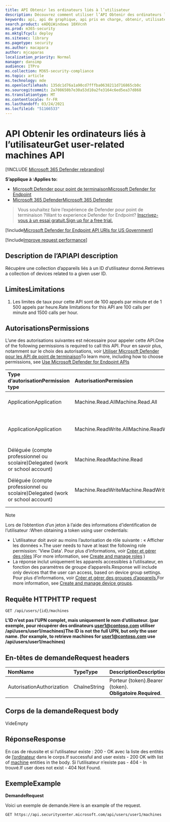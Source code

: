 ```yaml
---
title: API Obtenir les ordinateurs liés à l’utilisateur
description: Découvrez comment utiliser l’API Obtenir des ordinateurs liés à l’utilisateur pour récupérer une collection d’appareils liés à un ID d’utilisateur dans Microsoft Defender pour le point de terminaison.
keywords: api, api de graphique, api pris en charge, obtenir, utilisateur, alertes associées à l’utilisateur
search.product: eADQiWindows 10XVcnh
ms.prod: m365-security
ms.mktglfcycl: deploy
ms.sitesec: library
ms.pagetype: security
ms.author: macapara
author: mjcaparas
localization_priority: Normal
manager: dansimp
audience: ITPro
ms.collection: M365-security-compliance
ms.topic: article
ms.technology: mde
ms.openlocfilehash: 135dc1d76a1a90cd7fffba0638211d716865cb0c
ms.sourcegitcommit: 2a708650b7e30a53d10a2fe3164c6ed5ea37d868
ms.translationtype: MT
ms.contentlocale: fr-FR
ms.lasthandoff: 03/24/2021
ms.locfileid: "51166533"
---
```

# <a name="get-user-related-machines-api"></a><span data-ttu-id="1cad6-104">API Obtenir les ordinateurs liés à l’utilisateur</span><span class="sxs-lookup"><span data-stu-id="1cad6-104">Get user-related machines API</span></span>

[!INCLUDE [Microsoft 365 Defender rebranding](../../includes/microsoft-defender.md)]

<span data-ttu-id="1cad6-105">**S’applique à :**</span><span class="sxs-lookup"><span data-stu-id="1cad6-105">**Applies to:**</span></span>
- [<span data-ttu-id="1cad6-106">Microsoft Defender pour point de terminaison</span><span class="sxs-lookup"><span data-stu-id="1cad6-106">Microsoft Defender for Endpoint</span></span>](https://go.microsoft.com/fwlink/p/?linkid=2154037)
- [<span data-ttu-id="1cad6-107">Microsoft 365 Defender</span><span class="sxs-lookup"><span data-stu-id="1cad6-107">Microsoft 365 Defender</span></span>](https://go.microsoft.com/fwlink/?linkid=2118804)

> <span data-ttu-id="1cad6-108">Vous souhaitez faire l’expérience de Defender pour point de terminaison ?</span><span class="sxs-lookup"><span data-stu-id="1cad6-108">Want to experience Defender for Endpoint?</span></span> [<span data-ttu-id="1cad6-109">Inscrivez-vous à un essai gratuit.</span><span class="sxs-lookup"><span data-stu-id="1cad6-109">Sign up for a free trial.</span></span>](https://www.microsoft.com/microsoft-365/windows/microsoft-defender-atp?ocid=docs-wdatp-exposedapis-abovefoldlink) 


[!include[Microsoft Defender for Endpoint API URIs for US Government](../../includes/microsoft-defender-api-usgov.md)]

[!include[Improve request performance](../../includes/improve-request-performance.md)]

## <a name="api-description"></a><span data-ttu-id="1cad6-110">Description de l’API</span><span class="sxs-lookup"><span data-stu-id="1cad6-110">API description</span></span>
<span data-ttu-id="1cad6-111">Récupère une collection d’appareils liés à un ID d’utilisateur donné.</span><span class="sxs-lookup"><span data-stu-id="1cad6-111">Retrieves a collection of devices related to a given user ID.</span></span>


## <a name="limitations"></a><span data-ttu-id="1cad6-112">Limites</span><span class="sxs-lookup"><span data-stu-id="1cad6-112">Limitations</span></span>
1. <span data-ttu-id="1cad6-113">Les limites de taux pour cette API sont de 100 appels par minute et de 1 500 appels par heure.</span><span class="sxs-lookup"><span data-stu-id="1cad6-113">Rate limitations for this API are 100 calls per minute and 1500 calls per hour.</span></span>


## <a name="permissions"></a><span data-ttu-id="1cad6-114">Autorisations</span><span class="sxs-lookup"><span data-stu-id="1cad6-114">Permissions</span></span>
<span data-ttu-id="1cad6-115">L’une des autorisations suivantes est nécessaire pour appeler cette API.</span><span class="sxs-lookup"><span data-stu-id="1cad6-115">One of the following permissions is required to call this API.</span></span> <span data-ttu-id="1cad6-116">Pour en savoir plus, notamment sur le choix des autorisations, voir [Utiliser Microsoft Defender pour les API de point de terminaison](apis-intro.md)</span><span class="sxs-lookup"><span data-stu-id="1cad6-116">To learn more, including how to choose permissions, see [Use Microsoft Defender for Endpoint APIs](apis-intro.md)</span></span>

<span data-ttu-id="1cad6-117">Type d’autorisation</span><span class="sxs-lookup"><span data-stu-id="1cad6-117">Permission type</span></span> |   <span data-ttu-id="1cad6-118">Autorisation</span><span class="sxs-lookup"><span data-stu-id="1cad6-118">Permission</span></span>  |   <span data-ttu-id="1cad6-119">Nom d’affichage de l’autorisation</span><span class="sxs-lookup"><span data-stu-id="1cad6-119">Permission display name</span></span>
:---|:---|:---
<span data-ttu-id="1cad6-120">Application</span><span class="sxs-lookup"><span data-stu-id="1cad6-120">Application</span></span> |   <span data-ttu-id="1cad6-121">Machine.Read.All</span><span class="sxs-lookup"><span data-stu-id="1cad6-121">Machine.Read.All</span></span> |  <span data-ttu-id="1cad6-122">« Lire tous les profils d’ordinateur »</span><span class="sxs-lookup"><span data-stu-id="1cad6-122">'Read all machine profiles'</span></span>
<span data-ttu-id="1cad6-123">Application</span><span class="sxs-lookup"><span data-stu-id="1cad6-123">Application</span></span> |   <span data-ttu-id="1cad6-124">Machine.ReadWrite.All</span><span class="sxs-lookup"><span data-stu-id="1cad6-124">Machine.ReadWrite.All</span></span> | <span data-ttu-id="1cad6-125">« Lire et écrire toutes les informations sur l’ordinateur »</span><span class="sxs-lookup"><span data-stu-id="1cad6-125">'Read and write all machine information'</span></span>
<span data-ttu-id="1cad6-126">Déléguée (compte professionnel ou scolaire)</span><span class="sxs-lookup"><span data-stu-id="1cad6-126">Delegated (work or school account)</span></span> | <span data-ttu-id="1cad6-127">Machine.Read</span><span class="sxs-lookup"><span data-stu-id="1cad6-127">Machine.Read</span></span> | <span data-ttu-id="1cad6-128">« Lire les informations sur l’ordinateur »</span><span class="sxs-lookup"><span data-stu-id="1cad6-128">'Read machine information'</span></span>
<span data-ttu-id="1cad6-129">Déléguée (compte professionnel ou scolaire)</span><span class="sxs-lookup"><span data-stu-id="1cad6-129">Delegated (work or school account)</span></span> | <span data-ttu-id="1cad6-130">Machine.ReadWrite</span><span class="sxs-lookup"><span data-stu-id="1cad6-130">Machine.ReadWrite</span></span> | <span data-ttu-id="1cad6-131">« Lire et écrire des informations sur l’ordinateur »</span><span class="sxs-lookup"><span data-stu-id="1cad6-131">'Read and write machine information'</span></span>

>[!Note]
> <span data-ttu-id="1cad6-132">Lors de l’obtention d’un jeton à l’aide des informations d’identification de l’utilisateur :</span><span class="sxs-lookup"><span data-stu-id="1cad6-132">When obtaining a token using user credentials:</span></span>
>- <span data-ttu-id="1cad6-133">L’utilisateur doit avoir au moins l’autorisation de rôle suivante : « Afficher les données ».</span><span class="sxs-lookup"><span data-stu-id="1cad6-133">The user needs to have at least the following role permission: 'View Data'.</span></span> <span data-ttu-id="1cad6-134">Pour plus d’informations, voir [Créer et gérer des rôles](user-roles.md) )</span><span class="sxs-lookup"><span data-stu-id="1cad6-134">For more information, see [Create and manage roles](user-roles.md) )</span></span>
>- <span data-ttu-id="1cad6-135">La réponse inclut uniquement les appareils accessibles à l’utilisateur, en fonction des paramètres de groupe d’appareils.</span><span class="sxs-lookup"><span data-stu-id="1cad6-135">Response will include only devices that the user can access, based on device group settings.</span></span> <span data-ttu-id="1cad6-136">Pour plus d’informations, voir [Créer et gérer des groupes d’appareils.](machine-groups.md)</span><span class="sxs-lookup"><span data-stu-id="1cad6-136">For more information, see [Create and manage device groups](machine-groups.md).</span></span>

## <a name="http-request"></a><span data-ttu-id="1cad6-137">Requête HTTP</span><span class="sxs-lookup"><span data-stu-id="1cad6-137">HTTP request</span></span>
```
GET /api/users/{id}/machines
```

<span data-ttu-id="1cad6-138">**L’ID n’est pas l’UPN complet, mais uniquement le nom d’utilisateur. (par exemple, pour récupérer des ordinateurs user1@contoso.com utiliser /api/users/user1/machines)**</span><span class="sxs-lookup"><span data-stu-id="1cad6-138">**The ID is not the full UPN, but only the user name. (for example, to retrieve machines for user1@contoso.com use /api/users/user1/machines)**</span></span>


## <a name="request-headers"></a><span data-ttu-id="1cad6-139">En-têtes de demande</span><span class="sxs-lookup"><span data-stu-id="1cad6-139">Request headers</span></span>

<span data-ttu-id="1cad6-140">Nom</span><span class="sxs-lookup"><span data-stu-id="1cad6-140">Name</span></span> | <span data-ttu-id="1cad6-141">Type</span><span class="sxs-lookup"><span data-stu-id="1cad6-141">Type</span></span> | <span data-ttu-id="1cad6-142">Description</span><span class="sxs-lookup"><span data-stu-id="1cad6-142">Description</span></span>
:---|:---|:---
<span data-ttu-id="1cad6-143">Autorisation</span><span class="sxs-lookup"><span data-stu-id="1cad6-143">Authorization</span></span> | <span data-ttu-id="1cad6-144">Chaîne</span><span class="sxs-lookup"><span data-stu-id="1cad6-144">String</span></span> | <span data-ttu-id="1cad6-145">Porteur {token}.</span><span class="sxs-lookup"><span data-stu-id="1cad6-145">Bearer {token}.</span></span> <span data-ttu-id="1cad6-146">**Obligatoire**.</span><span class="sxs-lookup"><span data-stu-id="1cad6-146">**Required**.</span></span>


## <a name="request-body"></a><span data-ttu-id="1cad6-147">Corps de la demande</span><span class="sxs-lookup"><span data-stu-id="1cad6-147">Request body</span></span>
<span data-ttu-id="1cad6-148">Vide</span><span class="sxs-lookup"><span data-stu-id="1cad6-148">Empty</span></span>

## <a name="response"></a><span data-ttu-id="1cad6-149">Réponse</span><span class="sxs-lookup"><span data-stu-id="1cad6-149">Response</span></span>
<span data-ttu-id="1cad6-150">En cas de réussite et si l’utilisateur existe : 200 - OK avec la liste des entités de [l’ordinateur](machine.md) dans le corps.</span><span class="sxs-lookup"><span data-stu-id="1cad6-150">If successful and user exists - 200 OK with list of [machine](machine.md) entities in the body.</span></span> <span data-ttu-id="1cad6-151">Si l’utilisateur n’existe pas - 404 - In trouvé.</span><span class="sxs-lookup"><span data-stu-id="1cad6-151">If user does not exist - 404 Not Found.</span></span>


## <a name="example"></a><span data-ttu-id="1cad6-152">Exemple</span><span class="sxs-lookup"><span data-stu-id="1cad6-152">Example</span></span>

<span data-ttu-id="1cad6-153">**Demande**</span><span class="sxs-lookup"><span data-stu-id="1cad6-153">**Request**</span></span>

<span data-ttu-id="1cad6-154">Voici un exemple de demande.</span><span class="sxs-lookup"><span data-stu-id="1cad6-154">Here is an example of the request.</span></span>

```http
GET https://api.securitycenter.microsoft.com/api/users/user1/machines
```
